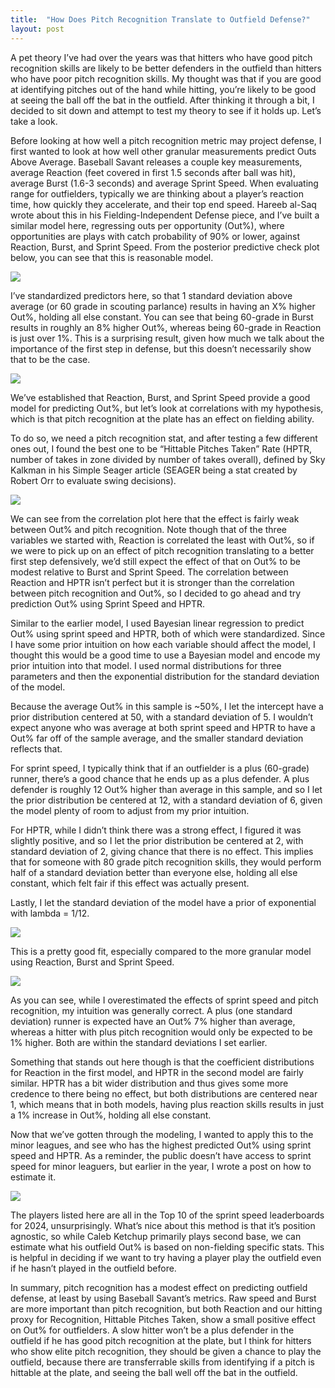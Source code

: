 ```yaml
---
title:  "How Does Pitch Recognition Translate to Outfield Defense?"
layout: post
---
```

A pet theory I’ve had over the years was that hitters who have good pitch recognition skills are likely to be better defenders in the outfield than hitters who have poor pitch recognition skills. My thought was that if you are good at identifying pitches out of the hand while hitting, you’re likely to be good at seeing the ball off the bat in the outfield. After thinking it through a bit, I decided to sit down and attempt to test my theory to see if it holds up. Let’s take a look.  

Before looking at how well a pitch recognition metric may project defense, I first wanted to look at how well other granular measurements predict Outs Above Average. Baseball Savant releases a couple key measurements, average Reaction (feet covered in first 1.5 seconds after ball was hit), average Burst (1.6-3 seconds) and average Sprint Speed. When evaluating range for outfielders, typically we are thinking about a player’s reaction time, how quickly they accelerate, and their top end speed. Hareeb al-Saq wrote about this in his Fielding-Independent Defense piece, and I’ve built a similar model here, regressing outs per opportunity (Out%), where opportunities are plays with catch probability of 90% or lower, against Reaction, Burst, and Sprint Speed. From the posterior predictive check plot below, you can see that this is reasonable model.  

![](/assets/photos/post1.png)  

I’ve standardized predictors here, so that 1 standard deviation above average (or 60 grade in scouting parlance) results in having an X% higher Out%, holding all else constant. You can see that being 60-grade in Burst results in roughly an 8% higher Out%, whereas being 60-grade in Reaction is just over 1%. This is a surprising result, given how much we talk about the importance of the first step in defense, but this doesn’t necessarily show that to be the case.  

![](/assets/photos/post2.png)  

We’ve established that Reaction, Burst, and Sprint Speed provide a good model for predicting Out%, but let’s look at correlations with my hypothesis, which is that pitch recognition at the plate has an effect on fielding ability.  

To do so, we need a pitch recognition stat, and after testing a few different ones out, I found the best one to be “Hittable Pitches Taken” Rate (HPTR, number of takes in zone divided by number of takes overall), defined by Sky Kalkman in his Simple Seager article (SEAGER being a stat created by Robert Orr to evaluate swing decisions).  

![](/assets/photos/post3.png)  

We can see from the correlation plot here that the effect is fairly weak between Out% and pitch recognition. Note though that of the three variables we started with, Reaction is correlated the least with Out%, so if we were to pick up on an effect of pitch recognition translating to a better first step defensively, we’d still expect the effect of that on Out% to be modest relative to Burst and Sprint Speed. The correlation between Reaction and HPTR isn’t perfect but it is stronger than the correlation between pitch recognition and Out%, so I decided to go ahead and try prediction Out% using Sprint Speed and HPTR.  

Similar to the earlier model, I used Bayesian linear regression to predict Out% using sprint speed and HPTR, both of which were standardized. Since I have some prior intuition on how each variable should affect the model, I thought this would be a good time to use a Bayesian model and encode my prior intuition into that model. I used normal distributions for three parameters and then the exponential distribution for the standard deviation of the model.  

Because the average Out% in this sample is ~50%, I let the intercept have a prior distribution centered at 50, with a standard deviation of 5. I wouldn’t expect anyone who was average at both sprint speed and HPTR to have a Out% far off of the sample average, and the smaller standard deviation reflects that.  

For sprint speed, I typically think that if an outfielder is a plus (60-grade) runner, there’s a good chance that he ends up as a plus defender. A plus defender is roughly 12 Out% higher than average in this sample, and so I let the prior distribution be centered at 12, with a standard deviation of 6, given the model plenty of room to adjust from my prior intuition.  

For HPTR, while I didn’t think there was a strong effect, I figured it was slightly positive, and so I let the prior distribution be centered at 2, with standard deviation of 2, giving chance that there is no effect. This implies that for someone with 80 grade pitch recognition skills, they would perform half of a standard deviation better than everyone else, holding all else constant, which felt fair if this effect was actually present.  

Lastly, I let the standard deviation of the model have a prior of exponential with lambda = 1/12.  

![](/assets/photos/post4.png)  

This is a pretty good fit, especially compared to the more granular model using Reaction, Burst and Sprint Speed.  

![](/assets/photos/post5.png)  

As you can see, while I overestimated the effects of sprint speed and pitch recognition, my intuition was generally correct. A plus (one standard deviation) runner is expected have an Out% 7% higher than average, whereas a hitter with plus pitch recognition would only be expected to be 1% higher. Both are within the standard deviations I set earlier.  

Something that stands out here though is that the coefficient distributions for Reaction in the first model, and HPTR in the second model are fairly similar. HPTR has a bit wider distribution and thus gives some more credence to there being no effect, but both distributions are centered near 1, which means that in both models, having plus reaction skills results in just a 1% increase in Out%, holding all else constant.  

Now that we’ve gotten through the modeling, I wanted to apply this to the minor leagues, and see who has the highest predicted Out% using sprint speed and HPTR. As a reminder, the public doesn’t have access to sprint speed for minor leaguers, but earlier in the year, I wrote a post on how to estimate it.  

![](/assets/photos/post6.png)  

The players listed here are all in the Top 10 of the sprint speed leaderboards for 2024, unsurprisingly. What’s nice about this method is that it’s position agnostic, so while Caleb Ketchup primarily plays second base, we can estimate what his outfield Out% is based on non-fielding specific stats. This is helpful in deciding if we want to try having a player play the outfield even if he hasn’t played in the outfield before.  

In summary, pitch recognition has a modest effect on predicting outfield defense, at least by using Baseball Savant’s metrics. Raw speed and Burst are more important than pitch recognition, but both Reaction and our hitting proxy for Recognition, Hittable Pitches Taken, show a small positive effect on Out% for outfielders. A slow hitter won’t be a plus defender in the outfield if he has good pitch recognition at the plate, but I think for hitters who show elite pitch recognition, they should be given a chance to play the outfield, because there are transferrable skills from identifying if a pitch is hittable at the plate, and seeing the ball well off the bat in the outfield.  
